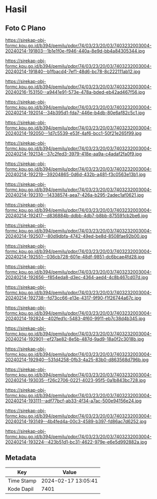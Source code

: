 # Hasil

## Foto C Plano

https://sirekap-obj-formc.kpu.go.id/b394/pemilu/pdpr/74/03/23/20/03/7403232003004-20240214-191803--1b1e1f0e-f946-440a-8e9d-bb4a84305344.jpg

https://sirekap-obj-formc.kpu.go.id/b394/pemilu/pdpr/74/03/23/20/03/7403232003004-20240214-191840--b1fbacd4-7ef1-48d6-bc78-8c222111ab12.jpg

https://sirekap-obj-formc.kpu.go.id/b394/pemilu/pdpr/74/03/23/20/03/7403232003004-20240216-153150--a9441e91-573e-478a-bded-eb42ad467f56.jpg

https://sirekap-obj-formc.kpu.go.id/b394/pemilu/pdpr/74/03/23/20/03/7403232003004-20240214-192014--34b395d1-fda7-446e-b4db-80e6af82c5c1.jpg

https://sirekap-obj-formc.kpu.go.id/b394/pemilu/pdpr/74/03/23/20/03/7403232003004-20240214-192050--1d7c5539-e53f-4af6-bcc1-50f21e265f99.jpg

https://sirekap-obj-formc.kpu.go.id/b394/pemilu/pdpr/74/03/23/20/03/7403232003004-20240214-192134--37c2fed3-3979-418e-aa9a-c4adaf2fa0f9.jpg

https://sirekap-obj-formc.kpu.go.id/b394/pemilu/pdpr/74/03/23/20/03/7403232003004-20240214-192219--39204865-0d6d-432b-a481-f3c0563e13b1.jpg

https://sirekap-obj-formc.kpu.go.id/b394/pemilu/pdpr/74/03/23/20/03/7403232003004-20240214-192310--14338574-aea7-426a-b295-2adec1af0621.jpg

https://sirekap-obj-formc.kpu.go.id/b394/pemilu/pdpr/74/03/23/20/03/7403232003004-20240214-192417--d836884b-ddbb-4db7-b8bb-875591cb2be6.jpg

https://sirekap-obj-formc.kpu.go.id/b394/pemilu/pdpr/74/03/23/20/03/7403232003004-20240214-192507--80d9dbfa-4742-49ed-be8d-8508fae92b00.jpg

https://sirekap-obj-formc.kpu.go.id/b394/pemilu/pdpr/74/03/23/20/03/7403232003004-20240214-192551--036cb728-601e-48df-9851-dc6bcae4fd28.jpg

https://sirekap-obj-formc.kpu.go.id/b394/pemilu/pdpr/74/03/23/20/03/7403232003004-20240214-192656--f854eda8-d3ec-4364-aed4-4c8b467cd07d.jpg

https://sirekap-obj-formc.kpu.go.id/b394/pemilu/pdpr/74/03/23/20/03/7403232003004-20240214-192738--fd73cc66-e13e-4317-9f90-f1f26744a67c.jpg

https://sirekap-obj-formc.kpu.go.id/b394/pemilu/pdpr/74/03/23/20/03/7403232003004-20240214-192824--402fed1c-5483-4f60-9911-eb7c38d4b345.jpg

https://sirekap-obj-formc.kpu.go.id/b394/pemilu/pdpr/74/03/23/20/03/7403232003004-20240214-192901--ef27ae82-8e5b-487d-9ad9-18a0f2c3018b.jpg

https://sirekap-obj-formc.kpu.go.id/b394/pemilu/pdpr/74/03/23/20/03/7403232003004-20240214-192940--531d4258-0fb3-4a25-83b0-d863568d796b.jpg

https://sirekap-obj-formc.kpu.go.id/b394/pemilu/pdpr/74/03/23/20/03/7403232003004-20240214-193035--f26c2706-0221-4023-95f5-0a1b843bc728.jpg

https://sirekap-obj-formc.kpu.go.id/b394/pemilu/pdpr/74/03/23/20/03/7403232003004-20240214-193111--adf77bcf-ab33-4f34-a7ac-500e94156e24.jpg

https://sirekap-obj-formc.kpu.go.id/b394/pemilu/pdpr/74/03/23/20/03/7403232003004-20240214-193149--4b4fed4a-00c3-4589-b397-fd86ac7d6252.jpg

https://sirekap-obj-formc.kpu.go.id/b394/pemilu/pdpr/74/03/23/20/03/7403232003004-20240214-193224--423b51d1-bc31-4622-979e-e6e5d992882a.jpg


## Metadata

| Key        | Value               |
| ---------- | ------------------- |
| Time Stamp | 2024-02-17 13:05:41 |
| Kode Dapil | 7401                |




